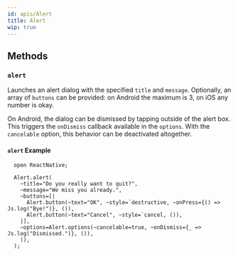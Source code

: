 ```yaml
---
id: apis/Alert
title: Alert
wip: true
---
```


## Methods

### `alert`

Launches an alert dialog with the specified `title` and `message`. Optionally,
an array of `buttons` can be provided: on Android the maximum is 3, on iOS any
number is okay.

On Android, the dialog can be dismissed by tapping outside of the alert box.
This triggers the `onDismiss` callback available in the `options`. With the
`cancelable` option, this behavior can be deactivated altogether.

#### `alert` Example

```reason
  open ReactNative;

  Alert.alert(
    ~title="Do you really want to quit?",
    ~message="We miss you already.",
    ~buttons=[|
      Alert.button(~text="OK", ~style=`destructive, ~onPress={() => Js.log("Bye!")}, ()),
      Alert.button(~text="Cancel", ~style=`cancel, ()),
    |],
    ~options=Alert.options(~cancelable=true, ~onDismiss={_ => Js.log("Dismissed.")}, ()),
    (),
  );
```
